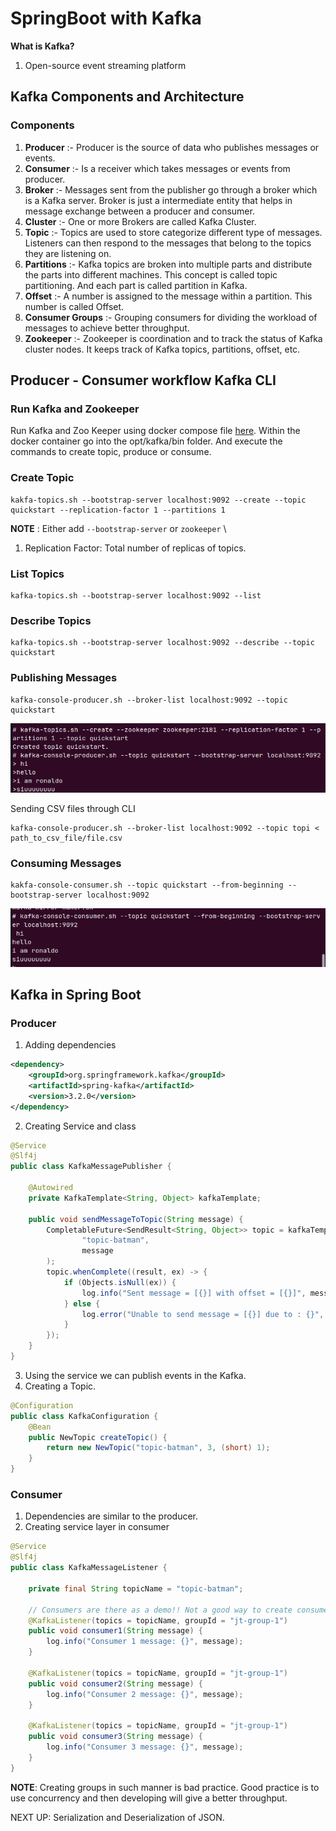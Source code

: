 # SpringBoot with Kafka
**What is Kafka?**
1. Open-source event streaming platform

## Kafka Components and Architecture
### Components
1. **Producer** :- Producer is the source of data who publishes messages or events.
2. **Consumer** :- Is a receiver which takes messages or events from producer.
3. **Broker** :- Messages sent from the publisher go through a broker which is a Kafka server. Broker is just a intermediate entity
that helps in message exchange between a producer and consumer.
4. **Cluster** :- One or more Brokers are called Kafka Cluster.
5. **Topic** :- Topics are used to store categorize different type of messages. Listeners can then respond to the messages that belong 
to the topics they are listening on.
6. **Partitions** :- Kafka topics are broken into multiple parts and distribute the parts into different machines. This concept is called
topic partitioning. And each part is called partition in Kafka.
7. **Offset** :- A number is assigned to the message within a partition. This number is called Offset.
8. **Consumer Groups** :- Grouping consumers for dividing the workload of messages to achieve better throughput.
9. **Zookeeper** :- Zookeeper is coordination and to track the status of Kafka cluster nodes. It keeps track of Kafka topics, partitions, offset, etc.

## Producer - Consumer workflow Kafka CLI
### Run Kafka and Zookeeper
Run Kafka and Zoo Keeper using docker compose file [here](docker-compose.yml). Within the docker container go into the opt/kafka<verison>/bin folder. 
And execute the commands to create topic, produce or consume.

### Create Topic
```shell
kakfa-topics.sh --bootstrap-server localhost:9092 --create --topic quickstart --replication-factor 1 --partitions 1 
```
**NOTE** : Either add `--bootstrap-server` or `zookeeper` \
1. Replication Factor: Total number of replicas of topics.  

### List Topics
```shell
kafka-topics.sh --bootstrap-server localhost:9092 --list
```

### Describe Topics
```shell
kafka-topics.sh --bootstrap-server localhost:9092 --describe --topic quickstart
```

### Publishing Messages
```shell
kafka-console-producer.sh --broker-list localhost:9092 --topic quickstart
```
![create-topics-and-publish](./assets/kafka-create-topic.png)

Sending CSV files through CLI
```shell
kafka-console-producer.sh --broker-list localhost:9092 --topic topi < path_to_csv_file/file.csv 
```

### Consuming Messages
```shell
kakfa-console-consumer.sh --topic quickstart --from-beginning --bootstrap-server localhost:9092
```
![consume-topics](/assets/kafka-consume.png)

## Kafka in Spring Boot
### Producer
1. Adding dependencies
```xml
<dependency>
    <groupId>org.springframework.kafka</groupId>
    <artifactId>spring-kafka</artifactId>
    <version>3.2.0</version>
</dependency>
```
2. Creating Service and class
```java
@Service
@Slf4j
public class KafkaMessagePublisher {

    @Autowired
    private KafkaTemplate<String, Object> kafkaTemplate;

    public void sendMessageToTopic(String message) {
        CompletableFuture<SendResult<String, Object>> topic = kafkaTemplate.send(
                "topic-batman",
                message
        );
        topic.whenComplete((result, ex) -> {
            if (Objects.isNull(ex)) {
                log.info("Sent message = [{}] with offset = [{}]", message, result.getRecordMetadata().offset());
            } else {
                log.error("Unable to send message = [{}] due to : {}", message, ex.getMessage());
            }
        });
    }
}
```
3. Using the service we can publish events in the Kafka.
4. Creating a Topic.
```java
@Configuration
public class KafkaConfiguration {
    @Bean
    public NewTopic createTopic() {
        return new NewTopic("topic-batman", 3, (short) 1);
    }
}
```

### Consumer
1. Dependencies are similar to the producer.
2. Creating service layer in consumer
```java
@Service
@Slf4j
public class KafkaMessageListener {

    private final String topicName = "topic-batman";

    // Consumers are there as a demo!! Not a good way to create consumers like these
    @KafkaListener(topics = topicName, groupId = "jt-group-1")
    public void consumer1(String message) {
        log.info("Consumer 1 message: {}", message);
    }

    @KafkaListener(topics = topicName, groupId = "jt-group-1")
    public void consumer2(String message) {
        log.info("Consumer 2 message: {}", message);
    }

    @KafkaListener(topics = topicName, groupId = "jt-group-1")
    public void consumer3(String message) {
        log.info("Consumer 3 message: {}", message);
    }
}
```
**NOTE**: Creating groups in such manner is bad practice. Good practice is to use concurrency and then developing will give a better throughput.

NEXT UP: Serialization and Deserialization of JSON.